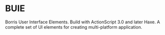 # BUIE
Borris User Interface Elements. Build with ActionScript 3.0 and later Haxe. A complete set of UI elements for creating multi-platform application.

